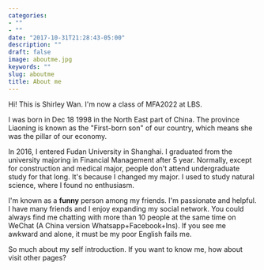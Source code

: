 ```yaml
---
categories:
- ""
- ""
date: "2017-10-31T21:28:43-05:00"
description: ""
draft: false
image: aboutme.jpg
keywords: ""
slug: aboutme
title: About me
---
```


Hi! This is Shirley Wan. I'm now a class of MFA2022 at LBS. 

I was born in Dec 18 1998 in the North East part of China. The province Liaoning is known as the "First-born son" of our country, which means she was the pillar of our economy. 

In 2016, I entered Fudan University in Shanghai. I graduated from the university majoring in Financial Management after 5 year. Normally, except for construction and medical major, people don't attend undergraduate study for that long. It's because I changed my major. I used to study natural science, where I found no enthusiasm. 

I'm known as a **funny** person among my friends. I'm passionate and helpful. I have many friends and I enjoy expanding my social network. You could always find me chatting with more than 10 people at the same time on WeChat (A China version Whatsapp+Facebook+Ins). If you see me awkward and alone, it must be my poor English fails me. 

So much about my self introduction. If you want to know me, how about visit other pages?